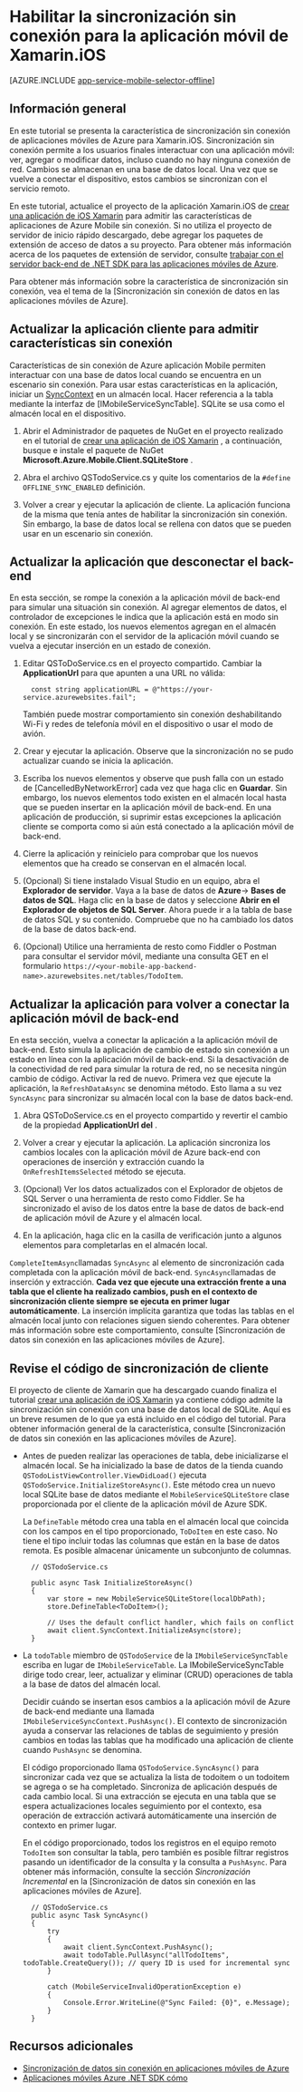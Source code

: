 <properties
    pageTitle="Habilitar la sincronización sin conexión para la aplicación móvil de Azure (Xamarin iOS)"
    description="Obtenga información sobre cómo usar la aplicación móvil de aplicación de servicio para caché y sincronización de datos sin conexión en la aplicación de iOS Xamarin"
    documentationCenter="xamarin"
    authors="adrianhall"
    manager="dwrede"
    editor=""
    services="app-service\mobile"/>

<tags
    ms.service="app-service-mobile"
    ms.workload="mobile"
    ms.tgt_pltfrm="mobile-xamarin-ios"
    ms.devlang="dotnet"
    ms.topic="article"
    ms.date="10/01/2016"
    ms.author="adrianha"/>

# <a name="enable-offline-sync-for-your-xamarinios-mobile-app"></a>Habilitar la sincronización sin conexión para la aplicación móvil de Xamarin.iOS

[AZURE.INCLUDE [app-service-mobile-selector-offline](../../includes/app-service-mobile-selector-offline.md)]

## <a name="overview"></a>Información general

En este tutorial se presenta la característica de sincronización sin conexión de aplicaciones móviles de Azure para Xamarin.iOS. Sincronización sin conexión permite a los usuarios finales interactuar con una aplicación móvil: ver, agregar o modificar datos, incluso cuando no hay ninguna conexión de red. Cambios se almacenan en una base de datos local. Una vez que se vuelve a conectar el dispositivo, estos cambios se sincronizan con el servicio remoto.

En este tutorial, actualice el proyecto de la aplicación Xamarin.iOS de [crear una aplicación de iOS Xamarin] para admitir las características de aplicaciones de Azure Mobile sin conexión. Si no utiliza el proyecto de servidor de inicio rápido descargado, debe agregar los paquetes de extensión de acceso de datos a su proyecto. Para obtener más información acerca de los paquetes de extensión de servidor, consulte [trabajar con el servidor back-end de .NET SDK para las aplicaciones móviles de Azure](app-service-mobile-dotnet-backend-how-to-use-server-sdk.md).

Para obtener más información sobre la característica de sincronización sin conexión, vea el tema de la [Sincronización sin conexión de datos en las aplicaciones móviles de Azure].

## <a name="update-the-client-app-to-support-offline-features"></a>Actualizar la aplicación cliente para admitir características sin conexión

Características de sin conexión de Azure aplicación Mobile permiten interactuar con una base de datos local cuando se encuentra en un escenario sin conexión. Para usar estas características en la aplicación, iniciar un [SyncContext] en un almacén local. Hacer referencia a la tabla mediante la interfaz de [IMobileServiceSyncTable]. SQLite se usa como el almacén local en el dispositivo.

1. Abrir el Administrador de paquetes de NuGet en el proyecto realizado en el tutorial de [crear una aplicación de iOS Xamarin] , a continuación, busque e instale el paquete de NuGet **Microsoft.Azure.Mobile.Client.SQLiteStore** .

2. Abra el archivo QSTodoService.cs y quite los comentarios de la `#define OFFLINE_SYNC_ENABLED` definición.

3. Volver a crear y ejecutar la aplicación de cliente. La aplicación funciona de la misma que tenía antes de habilitar la sincronización sin conexión. Sin embargo, la base de datos local se rellena con datos que se pueden usar en un escenario sin conexión.

## <a name="update-sync"></a>Actualizar la aplicación que desconectar el back-end

En esta sección, se rompe la conexión a la aplicación móvil de back-end para simular una situación sin conexión. Al agregar elementos de datos, el controlador de excepciones le indica que la aplicación está en modo sin conexión. En este estado, los nuevos elementos agregan en el almacén local y se sincronizarán con el servidor de la aplicación móvil cuando se vuelva a ejecutar inserción en un estado de conexión.

1. Editar QSToDoService.cs en el proyecto compartido. Cambiar la **ApplicationUrl** para que apunten a una URL no válida:

         const string applicationURL = @"https://your-service.azurewebsites.fail";

    También puede mostrar comportamiento sin conexión deshabilitando Wi-Fi y redes de telefonía móvil en el dispositivo o usar el modo de avión.

2. Crear y ejecutar la aplicación. Observe que la sincronización no se pudo actualizar cuando se inicia la aplicación.

3. Escriba los nuevos elementos y observe que push falla con un estado de [CancelledByNetworkError] cada vez que haga clic en **Guardar**. Sin embargo, los nuevos elementos todo existen en el almacén local hasta que se pueden insertar en la aplicación móvil de back-end.  En una aplicación de producción, si suprimir estas excepciones la aplicación cliente se comporta como si aún está conectado a la aplicación móvil de back-end.

4. Cierre la aplicación y reinícielo para comprobar que los nuevos elementos que ha creado se conservan en el almacén local.

5. (Opcional) Si tiene instalado Visual Studio en un equipo, abra el **Explorador de servidor**. Vaya a la base de datos de **Azure**-> **Bases de datos de SQL**. Haga clic en la base de datos y seleccione **Abrir en el Explorador de objetos de SQL Server**. Ahora puede ir a la tabla de base de datos SQL y su contenido. Compruebe que no ha cambiado los datos de la base de datos back-end.

6. (Opcional) Utilice una herramienta de resto como Fiddler o Postman para consultar el servidor móvil, mediante una consulta GET en el formulario `https://<your-mobile-app-backend-name>.azurewebsites.net/tables/TodoItem`.

## <a name="update-online-app"></a>Actualizar la aplicación para volver a conectar la aplicación móvil de back-end

En esta sección, vuelva a conectar la aplicación a la aplicación móvil de back-end. Esto simula la aplicación de cambio de estado sin conexión a un estado en línea con la aplicación móvil de back-end.   Si la desactivación de la conectividad de red para simular la rotura de red, no se necesita ningún cambio de código.
Activar la red de nuevo.  Primera vez que ejecute la aplicación, la `RefreshDataAsync` se denomina método. Esto llama a su vez `SyncAsync` para sincronizar su almacén local con la base de datos back-end.

1. Abra QSToDoService.cs en el proyecto compartido y revertir el cambio de la propiedad **ApplicationUrl del** .

2. Volver a crear y ejecutar la aplicación. La aplicación sincroniza los cambios locales con la aplicación móvil de Azure back-end con operaciones de inserción y extracción cuando la `OnRefreshItemsSelected` método se ejecuta.

3. (Opcional) Ver los datos actualizados con el Explorador de objetos de SQL Server o una herramienta de resto como Fiddler. Se ha sincronizado el aviso de los datos entre la base de datos de back-end de aplicación móvil de Azure y el almacén local.

4. En la aplicación, haga clic en la casilla de verificación junto a algunos elementos para completarlas en el almacén local.

  `CompleteItemAsync`llamadas `SyncAsync` al elemento de sincronización cada completada con la aplicación móvil de back-end. `SyncAsync`llamadas de inserción y extracción.
  **Cada vez que ejecute una extracción frente a una tabla que el cliente ha realizado cambios, push en el contexto de sincronización cliente siempre se ejecuta en primer lugar automáticamente**. La inserción implícita garantiza que todas las tablas en el almacén local junto con relaciones siguen siendo coherentes. Para obtener más información sobre este comportamiento, consulte [Sincronización de datos sin conexión en las aplicaciones móviles de Azure].

## <a name="review-the-client-sync-code"></a>Revise el código de sincronización de cliente

El proyecto de cliente de Xamarin que ha descargado cuando finaliza el tutorial [crear una aplicación de iOS Xamarin] ya contiene código admite la sincronización sin conexión con una base de datos local de SQLite. Aquí es un breve resumen de lo que ya está incluido en el código del tutorial. Para obtener información general de la característica, consulte [Sincronización de datos sin conexión en las aplicaciones móviles de Azure].

* Antes de pueden realizar las operaciones de tabla, debe inicializarse el almacén local. Se ha inicializado la base de datos de la tienda cuando `QSTodoListViewController.ViewDidLoad()` ejecuta `QSTodoService.InitializeStoreAsync()`. Este método crea un nuevo local SQLite base de datos mediante el `MobileServiceSQLiteStore` clase proporcionada por el cliente de la aplicación móvil de Azure SDK.

    La `DefineTable` método crea una tabla en el almacén local que coincida con los campos en el tipo proporcionado, `ToDoItem` en este caso. No tiene el tipo incluir todas las columnas que están en la base de datos remota. Es posible almacenar únicamente un subconjunto de columnas.

        // QSTodoService.cs

        public async Task InitializeStoreAsync()
        {
            var store = new MobileServiceSQLiteStore(localDbPath);
            store.DefineTable<ToDoItem>();

            // Uses the default conflict handler, which fails on conflict
            await client.SyncContext.InitializeAsync(store);
        }


* La `todoTable` miembro de `QSTodoService` de la `IMobileServiceSyncTable` escriba en lugar de `IMobileServiceTable`. La IMobileServiceSyncTable dirige todo crear, leer, actualizar y eliminar (CRUD) operaciones de tabla a la base de datos del almacén local.

    Decidir cuándo se insertan esos cambios a la aplicación móvil de Azure de back-end mediante una llamada `IMobileServiceSyncContext.PushAsync()`. El contexto de sincronización ayuda a conservar las relaciones de tablas de seguimiento y presión cambios en todas las tablas que ha modificado una aplicación de cliente cuando `PushAsync` se denomina.

    El código proporcionado llama `QSTodoService.SyncAsync()` para sincronizar cada vez que se actualiza la lista de todoitem o un todoitem se agrega o se ha completado. Sincroniza de aplicación después de cada cambio local. Si una extracción se ejecuta en una tabla que se espera actualizaciones locales seguimiento por el contexto, esa operación de extracción activará automáticamente una inserción de contexto en primer lugar.

    En el código proporcionado, todos los registros en el equipo remoto `TodoItem` son consultar la tabla, pero también es posible filtrar registros pasando un identificador de la consulta y la consulta a `PushAsync`. Para obtener más información, consulte la sección *Sincronización Incremental* en la [Sincronización de datos sin conexión en las aplicaciones móviles de Azure].

        // QSTodoService.cs
        public async Task SyncAsync()
        {
            try
            {
                await client.SyncContext.PushAsync();
                await todoTable.PullAsync("allTodoItems", todoTable.CreateQuery()); // query ID is used for incremental sync
            }

            catch (MobileServiceInvalidOperationException e)
            {
                Console.Error.WriteLine(@"Sync Failed: {0}", e.Message);
            }
        }


## <a name="additional-resources"></a>Recursos adicionales

* [Sincronización de datos sin conexión en aplicaciones móviles de Azure]
* [Aplicaciones móviles Azure .NET SDK cómo][8]

<!-- Images -->

<!-- URLs. -->
[Crear una aplicación de iOS Xamarin]: app-service-mobile-xamarin-ios-get-started.md
[Sincronización de datos sin conexión en aplicaciones móviles de Azure]: app-service-mobile-offline-data-sync.md
[SyncContext]: https://msdn.microsoft.com/library/azure/microsoft.windowsazure.mobileservices.mobileserviceclient.synccontext(v=azure.10).aspx
[8]: app-service-mobile-dotnet-how-to-use-client-library.md